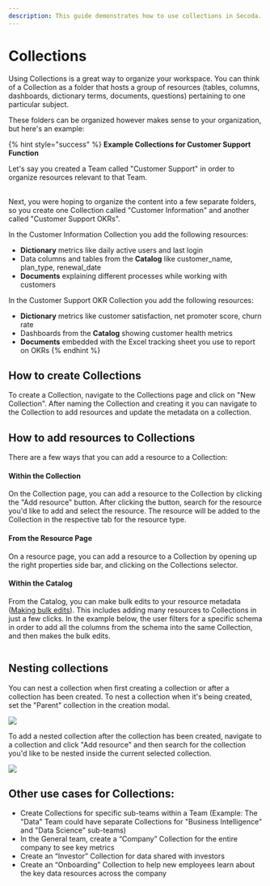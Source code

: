 ```yaml
---
description: This guide demonstrates how to use collections in Secoda.
---
```


# Collections

Using Collections is a great way to organize your workspace. You can think of a Collection as a folder that hosts a group of resources (tables, columns, dashboards, dictionary terms, documents, questions) pertaining to one particular subject.

These folders can be organized however makes sense to your organization, but here's an example:

{% hint style="success" %}
**Example Collections for Customer Support Function**

Let's say you created a Team called "Customer Support" in order to organize resources relevant to that Team.

\
Next, you were hoping to organize the content into a few separate folders, so you create one Collection called "Customer Information" and another called "Customer Support OKRs".



In the Customer Information Collection you add the following resources:

* **Dictionary** metrics like daily active users and last login
* Data columns and tables from the **Catalog** like customer\_name, plan\_type, renewal\_date
* **Documents** explaining different processes while working with customers

In the Customer Support OKR Collection you add the following resources:

* **Dictionary** metrics like customer satisfaction, net promoter score, churn rate
* Dashboards from the **Catalog** showing customer health metrics
* **Documents** embedded with the Excel tracking sheet you use to report on OKRs
{% endhint %}

## How to create Collections

To create a Collection, navigate to the Collections page and click on "New Collection". After naming the Collection and creating it you can navigate to the Collection to add resources and update the metadata on a collection.

## How to add resources to Collections

There are a few ways that you can add a resource to a Collection:

#### Within the Collection

On the Collection page, you can add a resource to the Collection by clicking the "Add resource" button. After clicking the button, search for the resource you'd like to add and select the resource. The resource will be added to the Collection in the respective tab for the resource type.

#### From the Resource Page

On a resource page, you can add a resource to a Collection by opening up the right properties side bar, and clicking on the Collections selector.&#x20;

#### Within the Catalog

From the Catalog, you can make bulk edits to your resource metadata ([Making bulk edits](../resource-and-metadata-management/add-documentation/bulk-editing-resources.md)). This includes adding many resources to Collections in just a few clicks. In the example below, the user filters for a specific schema in order to add all the columns from the schema into the same Collection, and then makes the bulk edits.

<figure><img src="../.gitbook/assets/Kapture 2023-10-26 at 11.42.09.gif" alt=""><figcaption></figcaption></figure>

## Nesting collections

You can nest a collection when first creating a collection or after a collection has been created. To nest a collection when it's being created, set the "Parent" collection in the creation modal.

![](https://secoda-public-media-assets.s3.amazonaws.com/image%20\(10\)%20\(1\).png)

To add a nested collection after the collection has been created, navigate to a collection and click "Add resource" and then search for the collection you'd like to be nested inside the current selected collection.

![](https://secoda-public-media-assets.s3.amazonaws.com/image%20\(5\)%20\(1\)%20\(2\).png)

## **Other use cases for Collections:**

* Create Collections for specific sub-teams within a Team (Example: The "Data" Team could have separate Collections for "Business Intelligence" and "Data Science" sub-teams)
* In the General team, create a “Company” Collection for the entire company to see key metrics
* Create an “Investor” Collection for data shared with investors
* Create an “Onboarding” Collection to help new employees learn about the key data resources across the company

